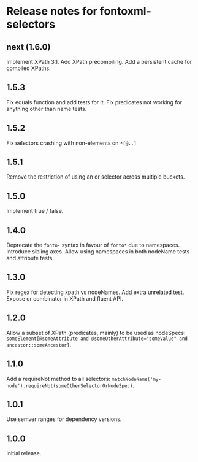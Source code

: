 # Release notes for fontoxml-selectors

## next (1.6.0)

Implement XPath 3.1.
Add XPath precompiling.
Add a persistent cache for compiled XPaths.

## 1.5.3

Fix equals function and add tests for it.
Fix predicates not working for anything other than name tests.

## 1.5.2

Fix selectors crashing with non-elements on `*[@..]`

## 1.5.1

Remove the restriction of using an or selector across multiple buckets.

## 1.5.0

Implement true / false.

## 1.4.0

Deprecate the `fonto-` syntax in favour of `fonto*` due to namespaces.
Introduce sibling axes.
Allow using namespaces in both nodeName tests and attribute tests.

## 1.3.0

Fix regex for detecting xpath vs nodeNames.
Add extra unrelated test.
Expose or combinator in XPath and fluent API.

## 1.2.0

Allow a subset of XPath (predicates, mainly) to be used as nodeSpecs:
`someElement[@someAttribute and @someOtherAttribute="someValue" and ancestor::someAncestor]`.

## 1.1.0

Add a requireNot method to all selectors: `matchNodeName('my-node').requireNot(someOtherSelectorOrNodeSpec)`.

## 1.0.1

Use semver ranges for dependency versions.

## 1.0.0

Initial release.
